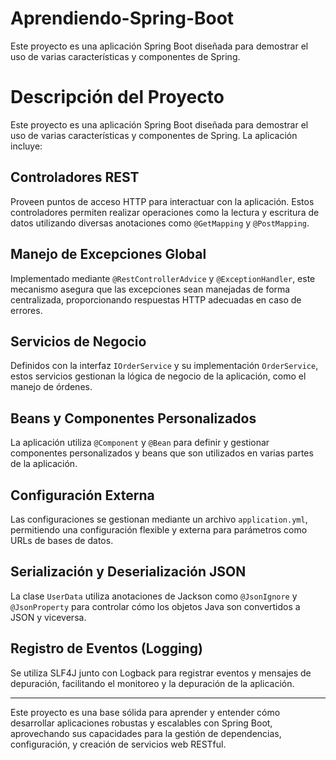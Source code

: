# Aprendiendo-Spring-Boot
Este proyecto es una aplicación Spring Boot diseñada para demostrar el uso de varias características y componentes de Spring.
# Descripción del Proyecto

Este proyecto es una aplicación Spring Boot diseñada para demostrar el uso de varias características y componentes de Spring. La aplicación incluye:

## Controladores REST

Proveen puntos de acceso HTTP para interactuar con la aplicación. Estos controladores permiten realizar operaciones como la lectura y escritura de datos utilizando diversas anotaciones como `@GetMapping` y `@PostMapping`.

## Manejo de Excepciones Global

Implementado mediante `@RestControllerAdvice` y `@ExceptionHandler`, este mecanismo asegura que las excepciones sean manejadas de forma centralizada, proporcionando respuestas HTTP adecuadas en caso de errores.

## Servicios de Negocio

Definidos con la interfaz `IOrderService` y su implementación `OrderService`, estos servicios gestionan la lógica de negocio de la aplicación, como el manejo de órdenes.

## Beans y Componentes Personalizados

La aplicación utiliza `@Component` y `@Bean` para definir y gestionar componentes personalizados y beans que son utilizados en varias partes de la aplicación.

## Configuración Externa

Las configuraciones se gestionan mediante un archivo `application.yml`, permitiendo una configuración flexible y externa para parámetros como URLs de bases de datos.

## Serialización y Deserialización JSON

La clase `UserData` utiliza anotaciones de Jackson como `@JsonIgnore` y `@JsonProperty` para controlar cómo los objetos Java son convertidos a JSON y viceversa.

## Registro de Eventos (Logging)

Se utiliza SLF4J junto con Logback para registrar eventos y mensajes de depuración, facilitando el monitoreo y la depuración de la aplicación.

---

Este proyecto es una base sólida para aprender y entender cómo desarrollar aplicaciones robustas y escalables con Spring Boot, aprovechando sus capacidades para la gestión de dependencias, configuración, y creación de servicios web RESTful.
